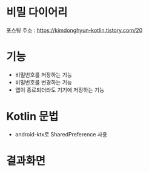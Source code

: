
# 비밀 다이어리
포스팅 주소 : https://kimdonghyun-kotlin.tistory.com/20
# 기능
- 비밀번호를 저장하는 기능
- 비밀번호를 변경하는 기능
- 앱이 종료되더라도 기기에 저장하는 기능

# Kotlin 문법
- android-ktx로 SharedPreference 사용

# 결과화면


